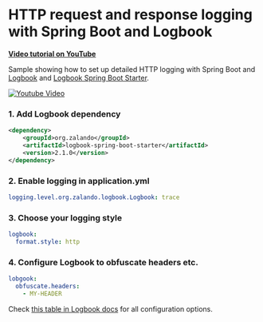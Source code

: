 # HTTP request and response logging with Spring Boot and Logbook

**[Video tutorial on YouTube](https://www.youtube.com/watch?v=0rWoTZBMTxI)**

Sample showing how to set up detailed HTTP logging with Spring Boot and [Logbook](https://github.com/zalando/logbook) and [Logbook Spring Boot Starter](https://github.com/zalando/logbook/tree/master/logbook-spring-boot-starter).

[![Youtube Video](https://j.gifs.com/QnG4WZ.gif)](https://www.youtube.com/watch?v=0rWoTZBMTxI)

### 1. Add Logbook dependency

```xml
<dependency>
    <groupId>org.zalando</groupId>
    <artifactId>logbook-spring-boot-starter</artifactId>
    <version>2.1.0</version>
</dependency>
```

### 2. Enable logging in application.yml

```yml
logging.level.org.zalando.logbook.Logbook: trace
```

### 3. Choose your logging style

```yml
logbook:
  format.style: http
```

### 4. Configure Logbook to obfuscate headers etc.

```yml
lobgook:
  obfuscate.headers:
    - MY-HEADER
```

Check [this table in Logbook docs](https://github.com/zalando/logbook#configuration) for all configuration options.

